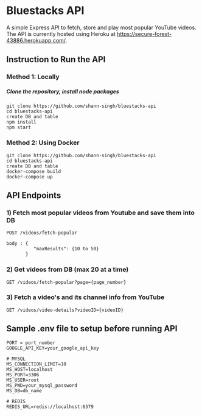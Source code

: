 # Bluestacks API
A simple Express API to fetch, store and play most popular YouTube videos.
The API is currently hosted using Heroku at https://secure-forest-43886.herokuapp.com/.

## Instruction to Run the API
### Method 1: Locally

##### Clone the repository, install node packages
```
git clone https://github.com/shann-singh/bluestacks-api
cd bluestacks-api
create DB and table
npm install
npm start
```

### Method 2: Using Docker
```
git clone https://github.com/shann-singh/bluestacks-api
cd bluestacks-api
create DB and table
docker-compose build
docker-compose up
```

## API Endpoints

### 1) Fetch most popular videos from Youtube and save them into DB
```
POST /videos/fetch-popular

body : { 
          "maxResults": {10 to 50} 
       }
```

### 2) Get videos from DB (max 20 at a time)
```
GET /videos/fetch-popular?page={page_number}
```

### 3) Fetch a video's and its channel info from YouTube
```
GET /videos/video-details?videoID={videoID}
```

## Sample .env file to setup before running API
```
PORT = port_number
GOOGLE_API_KEY=your_google_api_key

# MYSQL
MS_CONNECTION_LIMIT=10
MS_HOST=localhost
MS_PORT=3306
MS_USER=root
MS_PWD=your_mysql_password
MS_DB=db_name

# REDIS
REDIS_URL=redis://localhost:6379
```